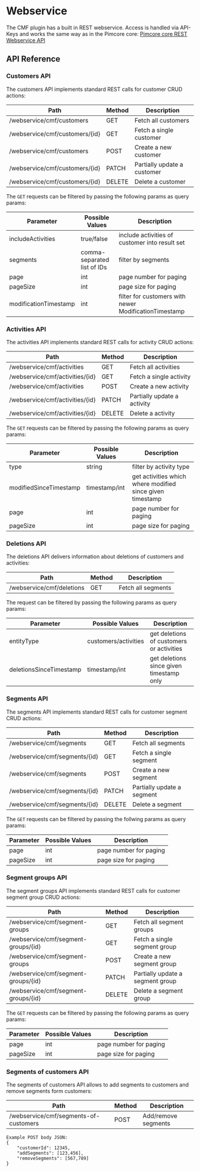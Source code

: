 # Webservice

The CMF plugin has a built in REST webservice. Access is handled via API-Keys and works the same way as in the Pimcore core:
[Pimcore core REST Webservice API](https://www.pimcore.org/docs/latest/Web_Services/index.html)

## API Reference

### Customers API

The customers API implements standard REST calls for customer CRUD actions:

| Path                    | Method | Description                 |
|-------------------------|--------|-----------------------------|
| /webservice/cmf/customers      | GET    | Fetch all customers         |
| /webservice/cmf/customers/{id} | GET    | Fetch a single customer     |
| /webservice/cmf/customers      | POST   | Create a new customer       |
| /webservice/cmf/customers/{id} | PATCH  | Partially update a customer |
| /webservice/cmf/customers/{id} | DELETE | Delete a customer           |

The `GET` requests can be filtered by passing the following params as query params:

| Parameter             | Possible Values               | Description                                                 |
| --------------------- |-----------------------------  |-----------------------------------------------------------  |
| includeActivities     | true/false                    | include activities of customer into result set              |
| segments              | comma-separated list of IDs   | filter by segments                                          |
| page                  | int                           | page number for paging                                      |
| pageSize              | int                           | page size   for paging                                      |
| modificationTimestamp | int                           | filter for customers with newer ModificationTimestamp       |


### Activities API

The activities API implements standard REST calls for activity CRUD actions:

| Path                    | Method | Description                   |
|-------------------------|--------|-------------------------------|
| /webservice/cmf/activities      | GET    | Fetch all activities         |
| /webservice/cmf/activities/{id} | GET    | Fetch a single activity      |
| /webservice/cmf/activities      | POST   | Create a new activity        |
| /webservice/cmf/activities/{id} | PATCH  | Partially update a activity  |
| /webservice/cmf/activities/{id} | DELETE | Delete a activity            |

The `GET` requests can be filtered by passing the following params as query params:

| Parameter             | Possible Values               | Description                                                    |
| --------------------- |-----------------------------  |--------------------------------------------------------------- |
| type                  | string                        | filter by activity type                                        |
| modifiedSinceTimestamp| timestamp/int                 | get activities which where modified since given timestamp      |
| page                  | int                           | page number for paging                                         |
| pageSize              | int                           | page size   for paging                                         |

### Deletions API

The deletions API delivers information about deletions of customers and activities:

| Path                     | Method | Description                   |
|--------------------------|--------|-------------------------------|
| /webservice/cmf/deletions       | GET    | Fetch all segments            |

The request can be filtered by passing the following params as query params:

| Parameter               | Possible Values               | Description                                                    |
| ----------------------- |-----------------------------  |--------------------------------------------------------------- |
| entityType              | customers/activities          | get deletions of customers or activities                       |
| deletionsSinceTimestamp | timestamp/int                 | get deletions since given timestamp only                       |


### Segments API

The segments API implements standard REST calls for customer segment CRUD actions:

| Path                     | Method | Description                   |
|--------------------------|--------|-------------------------------|
| /webservice/cmf/segments        | GET    | Fetch all segments            |
| /webservice/cmf/segments/{id}   | GET    | Fetch a single segment        |
| /webservice/cmf/segments        | POST   | Create a new segment          |
| /webservice/cmf/segments/{id}   | PATCH  | Partially update a segment    |
| /webservice/cmf/segments/{id}   | DELETE | Delete a segment              |

The `GET` requests can be filtered by passing the follwing params as query params:

| Parameter             | Possible Values               | Description                                                    |
| --------------------- |-----------------------------  |--------------------------------------------------------------- |
| page                  | int                           | page number for paging                                         |
| pageSize              | int                           | page size   for paging                                         |

### Segment groups API

The segment groups API implements standard REST calls for customer segment group CRUD actions:

| Path                           | Method | Description                           |
|--------------------------------|--------|---------------------------------------|
| /webservice/cmf/segment-groups        | GET    | Fetch all segment groups              |
| /webservice/cmf/segment-groups/{id}   | GET    | Fetch a single segment group          |
| /webservice/cmf/segment-groups        | POST   | Create a new segment group            |
| /webservice/cmf/segment-groups/{id}   | PATCH  | Partially update a segment group      |
| /webservice/cmf/segment-groups/{id}   | DELETE | Delete a segment group                |

The `GET` requests can be filtered by passing the following params as query params:

| Parameter             | Possible Values               | Description                                                    |
| --------------------- |-----------------------------  |--------------------------------------------------------------- |
| page                  | int                           | page number for paging                                         |
| pageSize              | int                           | page size   for paging                                         |

### Segments of customers API

The segments of customers API allows to add segments to customers and remove segments form customers:

| Path                           | Method | Description                           |
|--------------------------------|--------|---------------------------------------|
| /webservice/cmf/segments-of-customers | POST    | Add/remove segments                   |

``` 
Example POST body JSON:
{
    "customerId": 12345,
    "addSegments": [123,456],
    "removeSegments": [567,789]
}
```